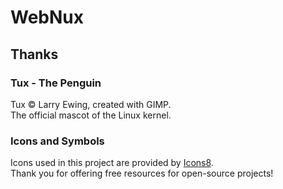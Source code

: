 # WebNux

## Thanks

### Tux - The Penguin

Tux © Larry Ewing, created with GIMP.  
The official mascot of the Linux kernel.

### Icons and Symbols

Icons used in this project are provided by [Icons8](https://icons8.com).  
Thank you for offering free resources for open-source projects!